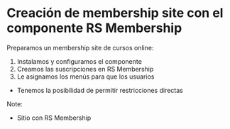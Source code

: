 # Creación de membership site con el componente RS Membership

Preparamos un membership site de cursos online:

1. Instalamos y configuramos el componente
1. Creamos las suscripciones en RS Membership
1. Le asignamos los menús para que los usuarios

- Tenemos la posibilidad de permitir restricciones directas


Note:
* Sitio con RS Membership

